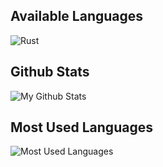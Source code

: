 ## Available Languages

![Rust](https://img.shields.io/badge/rust-%23000000.svg?style=for-the-badge&logo=rust&logoColor=white)


## Github Stats

![My Github Stats](https://github-readme-stats.vercel.app/api?username=greeg01-dev&show_icons=true&theme=radical)


## Most Used Languages

![Most Used Languages](https://github-readme-stats.vercel.app/api/top-langs/?username=greeg01-dev&layout=compact&theme=radical)
